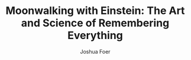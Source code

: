 ---
title: "Moonwalking with Einstein: The Art and Science of Remembering Everything"
subtitle: ""
description: ""
layout: book
author: Joshua Foer
started: 2015-09-06
read: 2015-11-10
status: read
rating: 3
color: 
cover: 
pages: 307
link: 
---